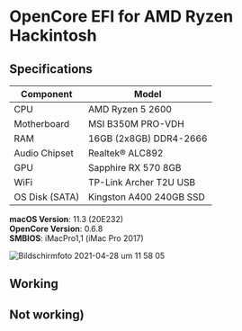 # OpenCore EFI for AMD Ryzen Hackintosh

## Specifications
 | Component       | Model                   |
 |-----------------|-------------------------|
 | CPU             | AMD Ryzen 5 2600        |
 | Motherboard     | MSI B350M PRO-VDH       |
 | RAM             | 16GB (2x8GB) DDR4-2666  |
 | Audio Chipset   | Realtek® ALC892         | 
 | GPU             | Sapphire RX 570 8GB     |
 | WiFi            | TP-Link Archer T2U USB  |
 | OS Disk (SATA)  | Kingston A400 240GB SSD |
 
 **macOS Version**: 11.3 (20E232)    
 **OpenCore Version**: 0.6.8  
 **SMBIOS**: iMacPro1,1 (iMac Pro 2017)
 
![Bildschirmfoto 2021-04-28 um 11 58 05](https://user-images.githubusercontent.com/59840959/116385488-20085d80-a819-11eb-87e4-b76fdec64cd1.png)

## Working

## Not working)
